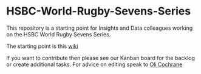 # HSBC-World-Rugby-Sevens-Series

This repository is a starting point for Insights and Data colleagues working on the HSBC World Rugby Sevens Series.

The starting point is this [wiki](https://github.com/CapgeminiDataScience/HSBC-World-Rugby-Sevens/wiki)

If you want to contribute then please see our Kanban board for the backlog or create additional tasks. For advice on editing speak to [Oli Cochrane](mailto:oliver.cochrane@capgemini.com)
